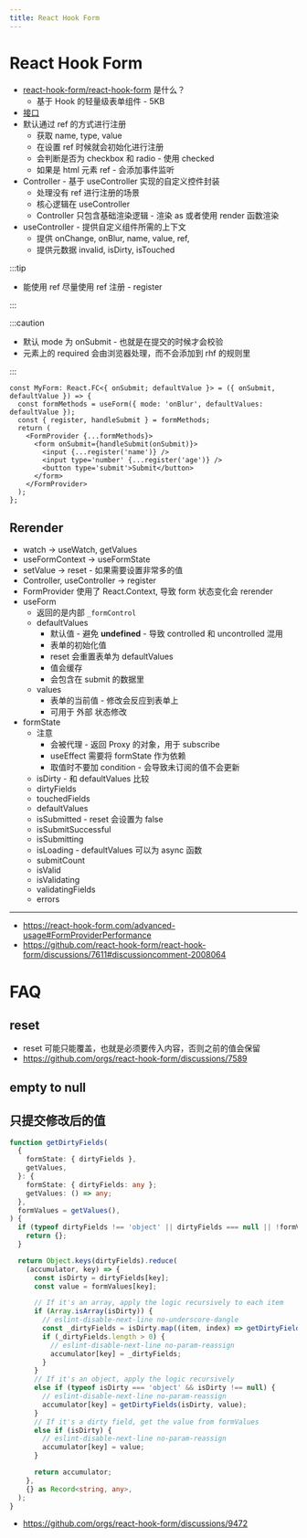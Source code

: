 ```yaml
---
title: React Hook Form
---
```


# React Hook Form

- [react-hook-form/react-hook-form](https://github.com/react-hook-form/react-hook-form) 是什么？
  - 基于 Hook 的轻量级表单组件 - 5KB
- [接口](https://react-hook-form.com/zh/api/)
- 默认通过 ref 的方式进行注册
  - 获取 name, type, value
  - 在设置 ref 时候就会初始化进行注册
  - 会判断是否为 checkbox 和 radio - 使用 checked
  - 如果是 html 元素 ref - 会添加事件监听
- Controller - 基于 useController 实现的自定义控件封装
  - 处理没有 ref 进行注册的场景
  - 核心逻辑在 useController
  - Controller 只包含基础渲染逻辑 - 渲染 as 或者使用 render 函数渲染
- useController - 提供自定义组件所需的上下文
  - 提供 onChange, onBlur, name, value, ref,
  - 提供元数据 invalid, isDirty, isTouched

:::tip

- 能使用 ref 尽量使用 ref 注册 - register

:::

:::caution

- 默认 mode 为 onSubmit - 也就是在提交的时候才会校验
- 元素上的 required 会由浏览器处理，而不会添加到 rhf 的规则里

:::

```tsx
const MyForm: React.FC<{ onSubmit; defaultValue }> = ({ onSubmit, defaultValue }) => {
  const formMethods = useForm({ mode: 'onBlur', defaultValues: defaultValue });
  const { register, handleSubmit } = formMethods;
  return (
    <FormProvider {...formMethods}>
      <form onSubmit={handleSubmit(onSubmit)}>
        <input {...register('name')} />
        <input type='number' {...register('age')} />
        <button type='submit'>Submit</button>
      </form>
    </FormProvider>
  );
};
```

## Rerender

- watch -> useWatch, getValues
- useFormContext -> useFormState
- setValue -> reset - 如果需要设置非常多的值
- Controller, useController -> register
- FormProvider 使用了 React.Context, 导致 form 状态变化会 rerender
- useForm
  - 返回的是内部 `_formControl`
  - defaultValues
    - 默认值 - 避免 **undefined** - 导致 controlled 和 uncontrolled 混用
    - 表单的初始化值
    - reset 会重置表单为 defaultValues
    - 值会缓存
    - 会包含在 submit 的数据里
  - values
    - 表单的当前值 - 修改会反应到表单上
    - 可用于 外部 状态修改
- formState
  - 注意
    - 会被代理 - 返回 Proxy 的对象，用于 subscribe
    - useEffect 需要将 formState 作为依赖
    - 取值时不要加 condition - 会导致未订阅的值不会更新
  - isDirty - 和 defaultValues 比较
  - dirtyFields
  - touchedFields
  - defaultValues
  - isSubmitted - reset 会设置为 false
  - isSubmitSuccessful
  - isSubmitting
  - isLoading - defaultValues 可以为 async 函数
  - submitCount
  - isValid
  - isValidating
  - validatingFields
  - errors

---

- https://react-hook-form.com/advanced-usage#FormProviderPerformance
- https://github.com/react-hook-form/react-hook-form/discussions/7611#discussioncomment-2008064

# FAQ

## reset

- reset 可能只能覆盖，也就是必须要传入内容，否则之前的值会保留
- https://github.com/orgs/react-hook-form/discussions/7589

## empty to null

## 只提交修改后的值

```ts
function getDirtyFields(
  {
    formState: { dirtyFields },
    getValues,
  }: {
    formState: { dirtyFields: any };
    getValues: () => any;
  },
  formValues = getValues(),
) {
  if (typeof dirtyFields !== 'object' || dirtyFields === null || !formValues) {
    return {};
  }

  return Object.keys(dirtyFields).reduce(
    (accumulator, key) => {
      const isDirty = dirtyFields[key];
      const value = formValues[key];

      // If it's an array, apply the logic recursively to each item
      if (Array.isArray(isDirty)) {
        // eslint-disable-next-line no-underscore-dangle
        const _dirtyFields = isDirty.map((item, index) => getDirtyFields(item, value[index]));
        if (_dirtyFields.length > 0) {
          // eslint-disable-next-line no-param-reassign
          accumulator[key] = _dirtyFields;
        }
      }
      // If it's an object, apply the logic recursively
      else if (typeof isDirty === 'object' && isDirty !== null) {
        // eslint-disable-next-line no-param-reassign
        accumulator[key] = getDirtyFields(isDirty, value);
      }
      // If it's a dirty field, get the value from formValues
      else if (isDirty) {
        // eslint-disable-next-line no-param-reassign
        accumulator[key] = value;
      }

      return accumulator;
    },
    {} as Record<string, any>,
  );
}
```

- https://github.com/orgs/react-hook-form/discussions/9472
